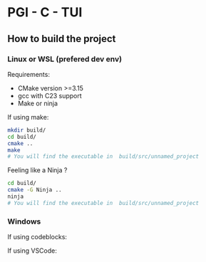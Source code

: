 # PGI - C - TUI

## How to build the project

### Linux or WSL (prefered dev env)

Requirements:

- CMake version >=3.15
- gcc with C23 support
- Make or ninja

If using make:

```bash
mkdir build/
cd build/
cmake ..
make
# You will find the executable in  build/src/unnamed_project
```

Feeling like a Ninja ?

```bash
cd build/
cmake -G Ninja ..
ninja
# You will find the executable in  build/src/unnamed_project
```

### Windows

If using codeblocks:

If using VSCode:

